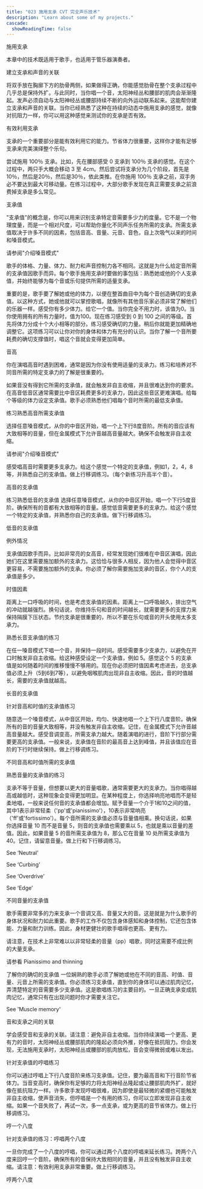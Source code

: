 ```yaml
---
title: "023 施用支承 CVT 完全声乐技术"
description: "Learn about some of my projects."
cascade:
  showReadingTime: false
---
```

施用支承

本章中的技术既适用于歌手，也适用于管乐器演奏者。

建立支承和声音的关联

将双手放在胸廓下方的肋骨两侧，如果做得正确，你能感觉肋骨在整个支承过程中几乎总是保持外扩。与此同时，当你唱一个音，太阳神经丛和腰部的肌肉会渐渐隆起。发声必须自动与太阳神经丛或腰部持续不断的向外运动联系起来。这能帮你建立支承和声音的关联。当你已经熟悉了这种在持续的动态中施用支承的感觉，就像对抗阻力一样，你可以用这种感觉来测试你的支承是否有效。

有效利用支承

支承的一个重要部分是能有效利用它的能力。节省体力很重要，这样你才能有足够支承来完美演绎整个乐句。

尝试施用 100％ 支承。比如，先在腰部感受 0 支承到 100％ 支承的感觉。在这个过程中，两只手大概会移动 3 至 4cm。然后尝试将支承分为几个阶段，首先是10％，然后是20％，然后是30％，依此类推。在你施用 100％ 支承之前，双手务必不要达到最大可移动量。在练习过程中，大部分歌手发现在真正需要支承之前浪费掉支承是多么常见。

支承值

"支承值"的概念是，你可以用来识别支承特定音需要多少力的度量。它不是一个物理度量，而是一个相对尺度，可以帮助你量化不同声乐任务所需的支承。所需支承值取决于许多不同的因素，包括音高、音量、元音、音色，自上次吸气以来的时间和嗓音模式。



请参阅"介绍嗓音模式"


歌手的体格、力量、体力、耐力和声音控制力各不相同。这就是为什么给定音所需的支承值因歌手而异。每个歌手施用支承时要做的事包括：熟悉她或他的个人支承值，并始终能够为每个音或乐句提供所需的适量支承。

重要的是，歌手要了解她或他的体力，以便在整首曲目中为每个音创造确切的支承值。以这种方式，她或他就可以掌控歌唱，就像所有其他音乐家必须非常了解他们的乐器一样。感受你有多少体力。给它一个值。当你完全不用力时，该值为0。当你使用拥有的所有力量时，值为100。现在练习感受到 0 到 100 之间的等级。首先将体力分成十个大小相等的部分。练习感受确切的力量。稍后你就能更加精确地调整它。这项练习可以让你对你的身体和体力有充分的认识。当你了解一个音所要耗费的确切支撑值时，唱这个音就会变得更加简单。

音高

你在演唱高音时遇到困难，通常是因为你没有使用适量的支承力。练习和培养对不同音所需的特定支承力的了解是很重要的。

如果音没有得到它所需的支承值，就会触发非自主收缩，并且很难达到你的要求。在高音低音区通常需要比中音区耗费更多的支承力，因此这些音区更难演唱。给每个等级的体力设定支承值。歌手必须熟悉他们唱每个音时所需的最低支承值。




练习熟悉高音所需支承值

选择任意嗓音模式，从你的中音区开始，唱一个上下行8度音阶。所有的音应该有大致相等的音量，但在金属模式下允许音越高音量越大。确保不会触发非自主收缩。



请参阅"介绍嗓音模式"


感受唱高音时需要更多支承力。给这个感觉一个特定的支承值，例如1，2，4，8等，并熟悉自己的支承值。做上行移调练习。（每个新练习升高半个音）。






高音的支承值


练习熟悉低音的支承值
选择任意嗓音模式，从你的中音区开始，唱一个下行5度音阶。确保所有的音都有大致相等的音量。感觉低音需要更多的支承力。给这个感觉一个特定的支承值，并熟悉你自己的支承值。做下行移调练习。



低音的支承值


例外情况

支承值因歌手而异。比如非常亮的女高音，经常发现她们很难在中音区演唱，因此她们在这里需要施加额外的支承力。这恰恰与很多人相反，因为他人会觉得中音区更容易，不需要施加额外的支承。你必须了解你需要施加支承的音区，你个人的支承值是多少。

时值因素

距离上一口呼吸的时间，也是考虑支承值的因素。距离上一口呼吸越久，排出空气的冲动就越强烈。换句话说，你维持乐句和音的时间越长，就需要更多的支撑力来保持隔膜下压状态。节约支承是很重要的，所以不要在乐句或音的开头使用太多支承力。

熟悉长音支承值的练习

在任一嗓音模式下唱一个音，并保持一段时间。感受需要多少支承力，以避免在开口时触发非自主收缩。给这种感受设定一个支承值，例如 5。感觉这个 5 的支承值是如何随着时间的推移慢慢不够用的。现在你必须把时值因素考虑进去，总支承值必须上升（5到6到7等），以避免咽喉肌肉出现非自主收缩。因此，音的时值越长，需要的支承值就越高。


长音的支承值


针对音高和时值的支承值练习

随意选一个嗓音模式，从中音区开始，均匀、快速地唱一个上下行八度音阶。确保所有的音的音量大致相等，并没有触发非自主收缩。记住，在金属模式下允许音越高音量越大。感受音调变高，所需支承力越大。随着演唱的进行，音阶下行部分需要更高的支承值。一般来说，支承值在音阶的最高音上达到峰值，并且该值应在音阶的下行时继续保持。做上行移调练习。


不同音高和时值所需的支承值


熟悉音量的支承值的练习

支承不等于音量，但想要以更大的音量唱歌，通常需要更大的支承力。当你唱得越高或越低时，这种现象会变得更加明显。在某种程度上，你选择响亮地唱而不是轻柔地唱，一般来说任何音的支承值都会增加。赋予音量一个介于1和10之间的值，其中1表示非常轻柔（'pp'或'pianissimo'），10表示非常响亮（'ff'或'fortissimo'）。每个音所需的支承值必须与音量值相乘。换句话说，如果你选择音量 10 而不是音量 5，则音的支承值也需要乘以 5，也就是乘以音量的差值。因此，如果音量 5 的音所需支承值为 8，那么它在音量 10 处所需支承值为 40。记住，请留意音量。做上行和下行移调练习。



See ‘Neutral’


See ‘Curbing’


See ‘Overdrive’


See ‘Edge’




不同音量的支承值


歌手需要非常多的力来支承一个音调又高、音量又大的音。这是就是为什么歌手的身体状况和耐力如此重要。歌手的工作不仅包含身体感知和身体控制，它还包含体能、力量和耐力训练。因此，身材更健壮的歌手唱得也更高、更有力。

请注意，在技术上非常难以以非常轻柔的音量（pp）唱歌，同时这需要不成比例的大量支承。



请参看 Pianissimo and thinning


了解你的确切的支承值
一位娴熟的歌手必须了解她或他在不同的音高、时值、音量、元音上所需的支承值。你必须练习支承值，直到你的身体可以通过肌肉记忆，弄清楚特定的音需要多少支承值。这是歌唱练习的主要目的。一旦正确支承变成肌肉记忆，通常只有在出现问题时你才需要关注它。



See 'Muscle memory'


音和支承之间的关联

学会感受音和支承的关联。请注意：避免非自主收缩。当你持续演唱一个更高、更有力的音时，太阳神经丛或腰部肌肉的隆起必须向外推，好像在抵抗阻力。你会发现，无法施用支承时，太阳神经丛或腰部的肌肉放松，音会变得微弱或难以发出。

针对支承值的哼唱练习

你可以通过哼唱上下行八度音阶来练习支承值。记住，要为最高音和下行音阶节省体力。当音变高时，确保你有足够的力将太阳神经丛隆起或让腰部肌肉外扩，就好像在抵抗阻力一样。许多歌手发现哼唱很难，因为即使是最轻微的紧绷也可能触发非自主收缩，使声音消失，但哼唱是一个有用的练习，你可以立即发现非自主收缩。如果一个音失败了，再试一次，多一点支承，或为更高的音节省体力。做上行移调练习。



哼一个八度


针对支承值的练习：哼唱两个八度

一旦你完成了一个八度的哼唱，你可以通过两个八度的哼唱来延长练习。跨两个八度来回哼一个音阶。确保所有的音保持大致相同的音量，并且没有触发非自主收缩。请注意：有效利用支承非常重要。做上行移调练习。



哼两个八度
